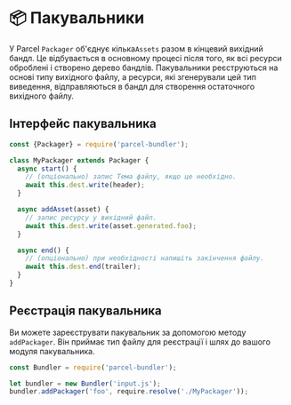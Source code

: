 # 📦 Пакувальники

У Parcel `Packager` об'єднує кілька`Assets` разом в кінцевий вихідний бандл. Це відбувається в основному процесі після того, як всі ресурси оброблені і створено дерево бандлів. Пакувальники реєструються на основі типу вихідного файлу, а ресурси, які згенерували цей тип виведення, відправляються в бандл для створення остаточного вихідного файлу.

## Інтерфейс пакувальника

```javascript
const {Packager} = require('parcel-bundler');

class MyPackager extends Packager {
  async start() {
    // (опціонально) запис Тема файлу, якщо це необхідно.
    await this.dest.write(header);
  }

  async addAsset(asset) {
    // запис ресурсу у вихідний файл.
    await this.dest.write(asset.generated.foo);
  }

  async end() {
    // (опціонально) при необхідності напишіть закінчення файлу.
    await this.dest.end(trailer);
  }
}
```

## Реєстрація пакувальника

Ви можете зареєструвати пакувальник за допомогою методу `addPackager`. Він приймає тип файлу для реєстрації і шлях до вашого модуля пакувальника.

```javascript
const Bundler = require('parcel-bundler');

let bundler = new Bundler('input.js');
bundler.addPackager('foo', require.resolve('./MyPackager'));
```

